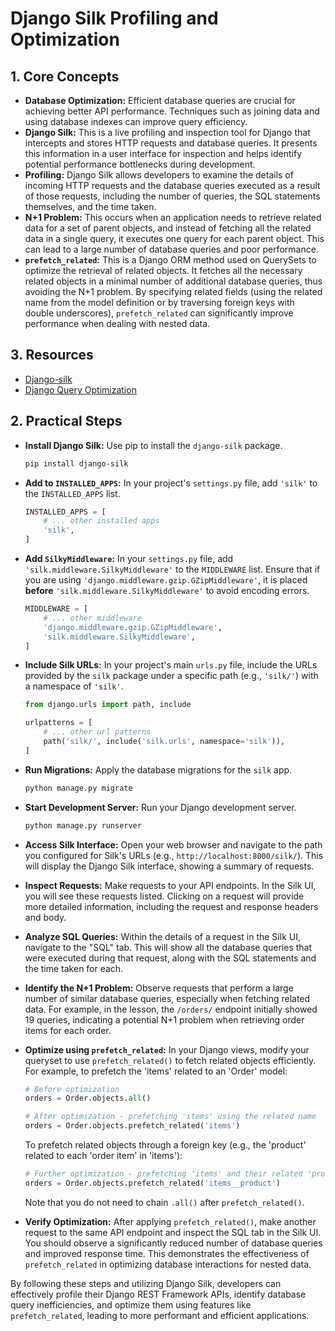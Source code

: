 # Django Silk Profiling and Optimization

## 1. Core Concepts

- **Database Optimization:** Efficient database queries are crucial for achieving better API performance. Techniques such as joining data and using database indexes can improve query efficiency.
- **Django Silk:** This is a live profiling and inspection tool for Django that intercepts and stores HTTP requests and database queries. It presents this information in a user interface for inspection and helps identify potential performance bottlenecks during development.
- **Profiling:** Django Silk allows developers to examine the details of incoming HTTP requests and the database queries executed as a result of those requests, including the number of queries, the SQL statements themselves, and the time taken.
- **N+1 Problem:** This occurs when an application needs to retrieve related data for a set of parent objects, and instead of fetching all the related data in a single query, it executes one query for each parent object. This can lead to a large number of database queries and poor performance.
- **`prefetch_related`:** This is a Django ORM method used on QuerySets to optimize the retrieval of related objects. It fetches all the necessary related objects in a minimal number of additional database queries, thus avoiding the N+1 problem. By specifying related fields (using the related name from the model definition or by traversing foreign keys with double underscores), `prefetch_related` can significantly improve performance when dealing with nested data.

## 3. Resources

- [Django-silk](https://github.com/jazzband/django-silk)
- [Django Query Optimization](https://youtu.be/a3dTy8RO5Ho?si=BJ-aUwQtTdwzj1Ix)

## 2. Practical Steps

- **Install Django Silk:** Use pip to install the `django-silk` package.
  ```bash
  pip install django-silk
  ```
- **Add to `INSTALLED_APPS`:** In your project's `settings.py` file, add `'silk'` to the `INSTALLED_APPS` list.
  ```python
  INSTALLED_APPS = [
      # ... other installed apps
      'silk',
  ]
  ```
- **Add `SilkyMiddleware`:** In your `settings.py` file, add `'silk.middleware.SilkyMiddleware'` to the `MIDDLEWARE` list. Ensure that if you are using `'django.middleware.gzip.GZipMiddleware'`, it is placed **before** `'silk.middleware.SilkyMiddleware'` to avoid encoding errors.
  ```python
  MIDDLEWARE = [
      # ... other middleware
      'django.middleware.gzip.GZipMiddleware',
      'silk.middleware.SilkyMiddleware',
  ]
  ```
- **Include Silk URLs:** In your project's main `urls.py` file, include the URLs provided by the `silk` package under a specific path (e.g., `'silk/'`) with a namespace of `'silk'`.

  ```python
  from django.urls import path, include

  urlpatterns = [
      # ... other url patterns
      path('silk/', include('silk.urls', namespace='silk')),
  ]
  ```

- **Run Migrations:** Apply the database migrations for the `silk` app.
  ```bash
  python manage.py migrate
  ```
- **Start Development Server:** Run your Django development server.
  ```bash
  python manage.py runserver
  ```
- **Access Silk Interface:** Open your web browser and navigate to the path you configured for Silk's URLs (e.g., `http://localhost:8000/silk/`). This will display the Django Silk interface, showing a summary of requests.
- **Inspect Requests:** Make requests to your API endpoints. In the Silk UI, you will see these requests listed. Clicking on a request will provide more detailed information, including the request and response headers and body.
- **Analyze SQL Queries:** Within the details of a request in the Silk UI, navigate to the "SQL" tab. This will show all the database queries that were executed during that request, along with the SQL statements and the time taken for each.
- **Identify the N+1 Problem:** Observe requests that perform a large number of similar database queries, especially when fetching related data. For example, in the lesson, the `/orders/` endpoint initially showed 19 queries, indicating a potential N+1 problem when retrieving order items for each order.
- **Optimize using `prefetch_related`:** In your Django views, modify your queryset to use `prefetch_related()` to fetch related objects efficiently. For example, to prefetch the 'items' related to an 'Order' model:

  ```python
  # Before optimization
  orders = Order.objects.all()

  # After optimization - prefetching 'items' using the related name
  orders = Order.objects.prefetch_related('items')
  ```

  To prefetch related objects through a foreign key (e.g., the 'product' related to each 'order item' in 'items'):

  ```python
  # Further optimization - prefetching 'items' and their related 'product'
  orders = Order.objects.prefetch_related('items__product')
  ```

  Note that you do not need to chain `.all()` after `prefetch_related()`.

- **Verify Optimization:** After applying `prefetch_related()`, make another request to the same API endpoint and inspect the SQL tab in the Silk UI. You should observe a significantly reduced number of database queries and improved response time. This demonstrates the effectiveness of `prefetch_related` in optimizing database interactions for nested data.

By following these steps and utilizing Django Silk, developers can effectively profile their Django REST Framework APIs, identify database query inefficiencies, and optimize them using features like `prefetch_related`, leading to more performant and efficient applications.
